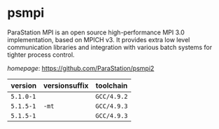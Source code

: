 # psmpi

ParaStation MPI is an open source high-performance MPI 3.0 implementation, based on MPICH v3. It provides extra low level communication libraries and integration with  various batch systems for tighter process control.

*homepage*: <https://github.com/ParaStation/psmpi2>

version | versionsuffix | toolchain
--------|---------------|----------
``5.1.0-1`` |  | ``GCC/4.9.2``
``5.1.5-1`` | ``-mt`` | ``GCC/4.9.3``
``5.1.5-1`` |  | ``GCC/4.9.3``
